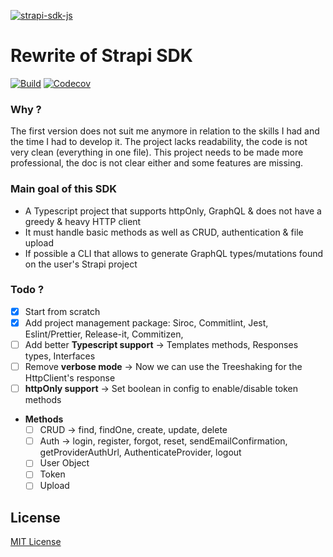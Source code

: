 [![strapi-sdk-js](https://strapi-sdk-js.netlify.app/preview-light.png)](https://strapi-sdk-js.netlify.app)

# Rewrite of Strapi SDK

[![Build][actions-src]][actions-href]
[![Codecov][codecov-src]][codecov-href]

### Why ?

The first version does not suit me anymore in relation to the skills I had and the time I had to develop it. The project lacks readability, the code is not very clean (everything in one file). This project needs to be made more professional, the doc is not clear either and some features are missing.

### Main goal of this SDK

- A Typescript project that supports httpOnly, GraphQL & does not have a greedy & heavy HTTP client
- It must handle basic methods as well as CRUD, authentication & file upload
- If possible a CLI that allows to generate GraphQL types/mutations found on the user's Strapi project

### Todo ?

- [x]  Start from scratch
- [x]  Add project management package: Siroc, Commitlint, Jest, Eslint/Prettier, Release-it, Commitizen,
- [ ]  Add better **Typescript support** → Templates methods, Responses types, Interfaces
- [ ]  Remove **verbose mode** → Now we can use the Treeshaking for the HttpClient's response
- [ ]  **httpOnly support** → Set boolean in config to enable/disable token methods
- **Methods**
    - [ ]  CRUD → find, findOne, create, update, delete
    - [ ]  Auth → login, register, forgot, reset, sendEmailConfirmation, getProviderAuthUrl,  AuthenticateProvider, logout
    - [ ]  User Object
    - [ ]  Token
    - [ ]  Upload

## License

[MIT License](./LICENSE)

<!-- Badges -->
[actions-src]: https://github.com/Stun3R/strapi-sdk/actions/workflows/main.yml/badge.svg
[actions-href]: https://github.com/Stun3R/strapi-sdk/actions/workflows/main.yml

[codecov-src]: https://img.shields.io/codecov/c/github/Stun3R/strapi-sdk.svg?style=flat-square
[codecov-href]: https://codecov.io/gh/Stun3R/strapi-sdk